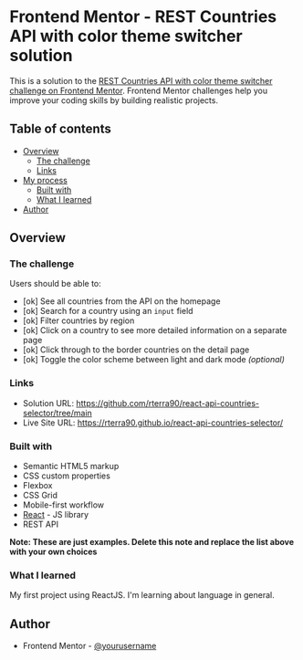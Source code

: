 # Frontend Mentor - REST Countries API with color theme switcher solution

This is a solution to the [REST Countries API with color theme switcher challenge on Frontend Mentor](https://www.frontendmentor.io/challenges/rest-countries-api-with-color-theme-switcher-5cacc469fec04111f7b848ca). Frontend Mentor challenges help you improve your coding skills by building realistic projects.

## Table of contents

- [Overview](#overview)
  - [The challenge](#the-challenge)
  - [Links](#links)
- [My process](#my-process)
  - [Built with](#built-with)
  - [What I learned](#what-i-learned)
- [Author](#author)

## Overview

### The challenge

Users should be able to:

- [ok] See all countries from the API on the homepage
- [ok] Search for a country using an `input` field
- [ok] Filter countries by region
- [ok] Click on a country to see more detailed information on a separate page
- [ok] Click through to the border countries on the detail page
- [ok] Toggle the color scheme between light and dark mode _(optional)_

### Links

- Solution URL: https://github.com/rterra90/react-api-countries-selector/tree/main
- Live Site URL: https://rterra90.github.io/react-api-countries-selector/

### Built with

- Semantic HTML5 markup
- CSS custom properties
- Flexbox
- CSS Grid
- Mobile-first workflow
- [React](https://reactjs.org/) - JS library
- REST API

**Note: These are just examples. Delete this note and replace the list above with your own choices**

### What I learned

My first project using ReactJS. I'm learning about language in general.

## Author
- Frontend Mentor - [@yourusername](https://www.frontendmentor.io/profile/rterra90)


